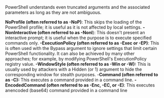 PowerShell understands
even truncated arguments and the associated parameters as long as they are not ambiguous.

**NoProfile (often referred to as -NoP)**: This skips the loading of the PowerShell profile; it is useful as it is not affected by local settings.
**-NonInteractive (often referred to as -NonI**): This doesn't present an
interactive prompt; it is useful when the purpose is to execute specified
commands only.
**-ExecutionPolicy (often referred to as -Exec or -EP)**: This is often used with the Bypass argument to ignore settings that limit certain PowerShell
functionality. It can also be achieved by many other approaches; for example, by modifying PowerShell's ExecutionPolicy registry value.
**-WindowStyle (often referred to as -Win or -W):** This is usually used by
attackers with a Hidden (or 1) argument to hide the corresponding window for stealth purposes.
-**Command (often referred to as -C):** This executes a command provided in a command line.
**-EncodedCommand (often referred to as -Enc, -EC, or -E)**: This executes anencoded (base64) command provided in a command line
